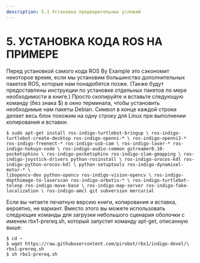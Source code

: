 ```yaml
---
description: 5.1 Установка предварительных условий
---
```


# 5. УСТАНОВКА КОДА ROS НА ПРИМЕРЕ

Перед установкой самого кода ROS By Example это сэкономит некоторое время, если мы установим большинство дополнительных пакетов ROS, которые нам понадобятся позже. \(Также будут предоставлены инструкции по установке отдельных пакетов по мере необходимости в книге.\) Просто скопируйте и вставьте следующую команду \(без знака $\) в окно терминала, чтобы установить необходимые нам пакеты Debian. Символ  в конце каждой строки делает весь блок похожим на одну строку для Linux при выполнении копирования и вставки:

```text
$ sudo apt-get install ros-indigo-turtlebot-bringup \ ros-indigo-turtlebot-create-desktop ros-indigo-openni-* \ ros-indigo-openni2-* ros-indigo-freenect-* ros-indigo-usb-cam \ ros-indigo-laser-* ros-indigo-hokuyo-node \ ros-indigo-audio-common gstreamer0.10-pocketsphinx \ ros-indigo-pocketsphinx ros-indigo-slam-gmapping \ ros-indigo-joystick-drivers python-rosinstall \ ros-indigo-orocos-kdl ros-indigo-python-orocos-kdl \ python-setuptools ros-indigo-dynamixel-motor-* \
libopencv-dev python-opencv ros-indigo-vision-opencv \ ros-indigo-depthimage-to-laserscan ros-indigo-arbotix-* \ ros-indigo-turtlebot-teleop ros-indigo-move-base \ ros-indigo-map-server ros-indigo-fake-localization \ ros-indigo-amcl git subversion mercurial
```

Если вы читаете печатную версию книги, копирование и вставка, вероятно, не вариант. Вместо этого вы можете использовать следующие команды для загрузки небольшого сценария оболочки с именем rbx1-prereq.sh, который запустит команду apt-get, описанную выше:

```text
$ cd ~
$ wget https://raw.githubusercontent.com/pirobot/rbx1/indigo-devel/\
rbx1-prereq.sh
$ sh rbx1-prereq.sh
```

